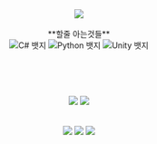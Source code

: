 <div align="center">
  <img src="https://capsule-render.vercel.app/api?type=shark&color=timeGradient&height=3000&section=header&text=Hello%20👋you!&fontSize=50&desc=신발은%20벗고%20들어오세요&%30render&animation=twinkling&fontAlignY=40&fontColor=ffffff"/>
<br>
<br>
<div align="center">
  **할줄 아는것들**
  <div class="badge-container">
    <img src="https://img.shields.io/badge/C%23-239120?style=for-the-badge&logo=c-sharp&logoColor=white" alt="C# 뱃지">
    <img src="https://img.shields.io/badge/Python-3776AB?style=for-the-badge&logo=python&logoColor=white" alt="Python 뱃지">
    <img src="https://img.shields.io/badge/Unity-000000?style=for-the-badge&logo=unity&logoColor=white" alt="Unity 뱃지">
  </div>
</div>
<br>
<div align="center">
  <div class="badge-container">

##

<br>
<br>
<div align="center">
  <img src="https://github-readme-stats.vercel.app/api?username=moobin0518&show_icons=true&theme=synthwave">
  <img src="https://github-readme-stats.vercel.app/api/top-langs/?username=moobin0518&layout=compact&theme=synthwave">
<br>
<br>
<br>
<div align="center">
    <img src="https://github-profile-summary-cards.vercel.app/api/cards/profile-details?username=moobin0518&theme=radical" />
    <img src="http://github-profile-summary-cards.vercel.app/api/cards/repos-per-language?username=moobin0518&theme=radical&exclude={exclude}" />
    <img src="http://github-profile-summary-cards.vercel.app/api/cards/stats?username=moobin0518&theme=radical" />
</div>
<br>
<br>
